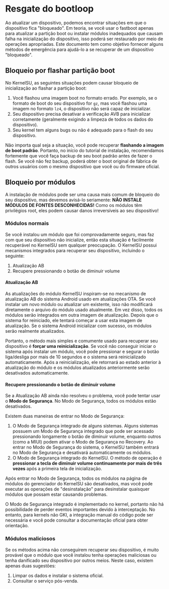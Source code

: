 # Resgate do bootloop

Ao atualizar um dispositivo, podemos encontrar situações em que o dispositivo fica "bloqueado". Em teoria, se você usar o fastboot apenas para atualizar a partição boot ou instalar módulos inadequados que causam falha na inicialização do dispositivo, isso poderá ser restaurado por meio de operações apropriadas. Este documento tem como objetivo fornecer alguns métodos de emergência para ajudá-lo a se recuperar de um dispositivo "bloqueado".

## Bloqueio por flashar partição boot

No KernelSU, as seguintes situações podem causar bloqueio de inicialização ao flashar a partição boot:

1. Você flashou uma imagem boot no formato errado. Por exemplo, se o formato de boot do seu dispositivo for `gz`, mas você flashou uma imagem no formato `lz4`, o dispositivo não será capaz de inicializar.
2. Seu dispositivo precisa desativar a verificação AVB para inicializar corretamente (geralmente exigindo a limpeza de todos os dados do dispositivo).
3. Seu kernel tem alguns bugs ou não é adequado para o flash do seu dispositivo.

Não importa qual seja a situação, você pode recuperar **flashando a imagem de boot padrão**. Portanto, no início do tutorial de instalação, recomendamos fortemente que você faça backup de seu boot padrão antes de fazer o flash. Se você não fez backup, poderá obter o boot original de fábrica de outros usuários com o mesmo dispositivo que você ou do firmware oficial.

## Bloqueio por módulos

A instalação de módulos pode ser uma causa mais comum de bloqueio do seu dispositivo, mas devemos avisá-lo seriamente: **NÃO INSTALE MÓDULOS DE FONTES DESCONHECIDAS!** Como os módulos têm privilégios root, eles podem causar danos irreversíveis ao seu dispositivo!

### Módulos normais

Se você instalou um módulo que foi comprovadamente seguro, mas faz com que seu dispositivo não inicialize, então esta situação é facilmente recuperável no KernelSU sem qualquer preocupação. O KernelSU possui mecanismos integrados para recuperar seu dispositivo, incluindo o seguinte:

1. Atualização AB
2. Recupere pressionando o botão de diminuir volume

#### Atualização AB

As atualizações do módulo KernelSU inspiram-se no mecanismo de atualização AB do sistema Android usado em atualizações OTA. Se você instalar um novo módulo ou atualizar um existente, isso não modificará diretamente o arquivo do módulo usado atualmente. Em vez disso, todos os módulos serão integrados em outra imagem de atualização. Depois que o sistema for reiniciado, ele tentará começar a usar esta imagem de atualização. Se o sistema Android inicializar com sucesso, os módulos serão realmente atualizados.

Portanto, o método mais simples e comumente usado para recuperar seu dispositivo é **forçar uma reinicialização**. Se você não conseguir iniciar o sistema após instalar um módulo, você pode pressionar e segurar o botão liga/desliga por mais de 10 segundos e o sistema será reinicializado automaticamente. Após a reinicialização, ele retornará ao estado anterior à atualização do módulo e os módulos atualizados anteriormente serão desativados automaticamente.

#### Recupere pressionando o botão de diminuir volume

Se a Atualização AB ainda não resolveu o problema, você pode tentar usar o **Modo de Segurança**. No Modo de Segurança, todos os módulos estão desativados.

Existem duas maneiras de entrar no Modo de Segurança:

1. O Modo de Segurança integrado de alguns sistemas. Alguns sistemas possuem um Modo de Segurança integrado que pode ser acessado pressionando longamente o botão de diminuir volume, enquanto outros (como a MIUI) podem ativar o Modo de Segurança no Recovery. Ao entrar no Modo de Segurança do sistema, o KernelSU também entrará no Modo de Segurança e desativará automaticamente os módulos.
2. O Modo de Segurança integrado do KernelSU. O método de operação é **pressionar a tecla de diminuir volume continuamente por mais de três vezes** após a primeira tela de inicialização.

Após entrar no Modo de Segurança, todos os módulos na página de módulos do gerenciador do KernelSU são desativados, mas você pode executar as operações de "desinstalação" para desinstalar quaisquer módulos que possam estar causando problemas.

O Modo de Segurança integrado é implementado no kernel, portanto não há possibilidade de perder eventos importantes devido à interceptação. No entanto, para kernels não GKI, a integração manual do código pode ser necessária e você pode consultar a documentação oficial para obter orientação.

### Módulos maliciosos

Se os métodos acima não conseguirem recuperar seu dispositivo, é muito provável que o módulo que você instalou tenha operações maliciosas ou tenha danificado seu dispositivo por outros meios. Neste caso, existem apenas duas sugestões:

1. Limpar os dados e instalar o sistema oficial.
2. Consultar o serviço pós-venda.
